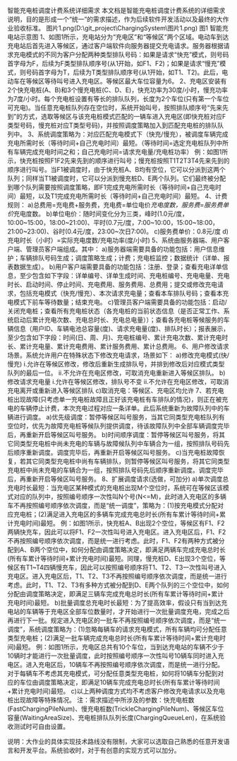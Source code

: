 智能充电桩调度计费系统详细需求
本文档是智能充电桩调度计费系统的详细需求说明，目的是形成一个“统一”的需求描述，作为后续软件开发活动以及最终的大作业验收标准。
图片1.png(D:\git_project\ChargingSystem\图片1.png)
图1 智能充电站示意图
1、如图1所示，充电站分为“充电区”和“等候区”两个区域。电动车到达充电站后首先进入等候区，通过客户端软件向服务器提交充电请求。服务器根据请求充电模式的不同为客户分配两种类型排队号码：如果是请求“快充”模式，则号码首字母为F，后续为F类型排队顺序号(从1开始，如F1、F2)；如果是请求“慢充”模式，则号码首字母为T，后续为T类型排队顺序号(从1开始，如T1、T2)。此后，电动车在等候区等待叫号进入充电区。等候区最大车位容量为6。
2、充电区安装有2个快充电桩(A、B)和3个慢充电桩(C、D、E)，快充功率为30度/小时，慢充功率为7度/小时。每个充电桩设置有等长的排队队列，长度为2个车位(只有第一个车位可充电)。当任意充电桩队列存在空位时，系统开始叫号，按照排队顺序号“先来先到”的方式，选取等候区与该充电桩模式匹配的一辆车进入充电区(即快充桩对应F类型号码，慢充桩对应T类型号码)，并按照调度策略加入到匹配充电桩的排队队列中。
3、系统调度策略为：对应匹配充电模式下（快充/慢充），被调度车辆完成充电所需时长（等待时间+自己充电时间）最短。（等待时间=选定充电桩队列中所有车辆完成充电时间之和；自己充电时间=请求充电量/充电桩功率）
例：如图1所示，快充桩按照F1F2先来先到的顺序进行叫号；慢充桩按照T1T2T3T4先来先到的顺序进行叫号。当F1被调度时，由于快充桩A、B均有空位，它可以分派到这两个队列；同样当T1被调度时，它可以分派到慢充桩D、E两个队列。它们最终被分配到哪个队列需要按照调度策略，即F1完成充电所需时长（等待时间+自己充电时间）最短，以及T1完成充电所需时长（等待时间+自己充电时间）最短。
4、计费规则：
a)总费用=充电费+服务费，充电费=单位电价*充电度数，服务费=服务费单价*充电度数。
b)单位电价：随时间变化分为三类，峰时(1.0元/度，10:00~15:00，18:00~21:00)、平时(0.7元/度，7:00~10:00，15:00~18:00，21:00~23:00)、谷时(0.4元/度，23:00~次日7:00)。
c)服务费单价：0.8元/度
d)充电时长（小时）=实际充电度数/充电功率(度/小时)
5、系统由服务器端、用户客户端、管理员客户端组成。其中：
a)服务器端需要具备的功能包括：用户信息维护；车辆排队号码生成；调度策略生成；计费；充电桩监控；数据统计（详单、报表数据生成）。
b)用户客户端需要具备的功能包括：注册、登录；查看充电详单信息，至少包含如下字段：详单编号、详单生成时间、充电桩编号、充电电量、充电时长、启动时间、停止时间、充电费用、服务费用、总费用；提交或修改充电请求，包括充电模式（快充/慢充）、本次请求充电量；查看本车排队号码；查看本充电模式下前车等待数量；结束充电。
c)管理员客户端需要具备的功能包括：启动/关闭充电桩；查看所有充电桩状态（各充电桩的当前状态信息（是否正常工作、系统启动后累计充电次数、充电总时长、充电总电量））；查看各充电桩等候服务的车辆信息（用户ID、车辆电池总容量(度)、请求充电量(度)、排队时长）；报表展示，至少包含如下字段：时间(日、周、月)、充电桩编号、累计充电次数、累计充电时长、累计充电量、累计充电费用、累计服务费用、累计总费用。
6、用户修改请求场景。系统允许用户在特殊状态下修改充电请求，场景如下：
a)修改充电模式(快/慢充)
i.允许在等候区修改，修改后重新生成排队号，并排到修改后对应模式类型队列的最后一位。
ii.不允许在充电区修改，可取消充电重新进入等候区排队。
b)修改请求充电量
i.允许在等候区修改，排队号不变
ii.不允许在充电区修改，可取消充电离开或重新进入等候区排队
c)取消充电：等候区、充电区均允许
7、若充电桩出现故障(只考虑单一充电桩故障且正好该充电桩有车排队的情况)，则正在被充电的车辆停止计费，本次充电过程对应一条详单。此后系统重新为故障队列中的车辆进行调度。
a)优先级调度：暂停等候区叫号服务，当其它同类型充电桩队列有空位时，优先为故障充电桩等候队列提供调度，待该故障队列中全部车辆调度完毕后，再重新开启等候区叫号服务。
b)时间顺序调度：暂停等候区叫号服务，将其它同类型充电桩中尚未充电的车辆与故障候队列中车辆合为一组，按照排队号码先后顺序重新调度。调度完毕后，再重新开启等候区叫号服务。
c)当充电桩故障恢复，若其它同类型充电桩中尚有车辆排队，则暂停等候区叫号服务，将其它同类型充电桩中尚未充电的车辆合为一组，按照排队号码先后顺序重新调度。调度完毕后，再重新开启等候区叫号服务。
8、扩展调度请求(选做，可加分)
a)单次调度总充电时长最短：当充电区某种模式的充电桩出现M个空位时，系统可在等候区该模式对应的队列中，按照编号顺序一次性叫N个号(N<=M)，此时进入充电区的多辆车不再按照编号顺序依次调度，而是“统一调度”，策略为：(1)按充电模式分配对应充电桩；(2)满足进入充电区的多辆车完成充电总时长(所有车累计等待时间+累计充电时间)最短。
例：如图1所示，快充桩A、B出现2个空位，等候区有F1、F2两辆快充车，因此可以将F1、F2一次性叫号进入充电区。进入充电区后，F1、F2不再按照编号顺序依次调度，而是统一进行考虑。此时，F1、F2有两种方式被分配到A、B两个空位中，如何分配由调度策略决定，即满足两辆车完成充电总时长(所有车累计等待时间+累计充电时间)最短。同理，慢充桩D、E出现3个空位，等候区有T1~T4四辆慢充车，因此可以按照编号顺序将T1、T2、T3一次性叫号进入充电区。进入充电区后，T1、T2、T3不再按照编号顺序依次调度，而是统一进行考虑。此时，T1、T2、T3有多种方式被分配到D、E两个队列的三个空位中，如何分配由调度策略决定，即满足三辆车完成充电总时长(所有车累计等待时间+累计充电时间)最短。
b)批量调度总充电时长最短：为了提高效率，假设只有当到达充电站的车辆等于充电区全部车位数量时，才开始进行一次批量调度充电，完成之后再进行下一批。规定进入充电区的一批车不再按照编号顺序依次调度，而是“统一调度”，系统调度策略为：(1)忽略每辆车的请求充电模式，所有车辆均可分配任意类型充电桩；(2)满足一批车辆完成充电总时长(所有车累计等待时间+累计充电时间)最短。
例：如图1所示，充电区总共有10个车位，当到达充电站的车辆不少于10辆时才能进行一次批量调度，此时按照编号顺序一次性叫号10辆车同时进入充电区。进入充电区后，10辆车不再按照编号顺序依次调度，而是统一进行分配。对于每辆车不考虑其充电模式，可分配任意类型充电桩，如何将10辆车分配到对应的车位由调度策略决定，即满足10辆车完成充电总时长(所有车累计等待时间+累计充电时间)最短。
c)以上两种调度方式均不考虑客户修改充电请求以及充电桩出现故障等特殊情况。
注：需求描述中所涉及的参数：快充电桩数(FastChargingPileNum)、慢充电桩数(TrickleChargingPileNum)、等候区车位容量(WaitingAreaSize)、充电桩排队队列长度(ChargingQueueLen)，在系统验收测试时可自由设置。



说明：大作业的具体实现技术路线没有限制，大家可以选取自己熟悉的任意开发语言和开发平台。系统验收时，对于有创意的实现方式可以加分。